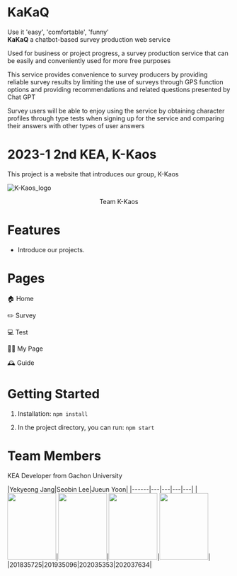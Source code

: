 # KaKaQ

Use it 'easy', 'comfortable', 'funny'<br>
<b>KaKaQ</b> a chatbot-based survey production web service
 
Used for business or project progress, a survey production service that can be easily and conveniently used for more free purposes

This service provides convenience to survey producers by providing reliable survey results by limiting the use of surveys through GPS function options and providing recommendations and related questions presented by Chat GPT

Survey users will be able to enjoy using the service by obtaining character profiles through type tests when signing up for the service and comparing their answers with other types of user answers

# 2023-1 2nd KEA, K-Kaos

This project is a website that introduces our group, K-Kaos

![K-Kaos_logo](https://user-images.githubusercontent.com/71324520/223894404-2b26ff9d-5b99-4770-87c3-e60f966ee796.png)

<center> Team K-Kaos </center>


# Features

- Introduce our projects.


# Pages

🏠 Home

✏️ Survey

💻 Test

👩‍💻 My Page

🕰 Guide


# Getting Started

1. Installation: `npm install`

2. In the project directory, you can run: `npm start`


# Team Members

KEA Developer from Gachon University

|Yekyeong Jang|Seobin Lee|Jueun Yoon|
|------|---|---|---|---|
|<img src="https://user-images.githubusercontent.com/70849467/226126673-72f40d51-42b8-49a7-8684-b57b7fe8908b.jpg" width="110" height="150"/>|<img src="https://user-images.githubusercontent.com/70849467/226126576-09737e05-72b2-4e54-8b73-dae0bd35bb78.jpg" width="110" height="150"/>|<img src="https://user-images.githubusercontent.com/70849467/226126714-d43ed6f6-5ffb-49ce-9b19-5d30f3721b9a.jpg" width="110" height="150"/>|<img src="https://user-images.githubusercontent.com/70849467/226126709-7d557cbc-1ec2-470f-a397-ec63bae584be.jpg" width="110" height="150"/>|
|201835725|201935096|202035353|202037634|
